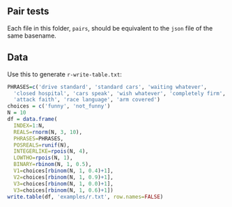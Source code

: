 ## Pair tests

Each file in this folder, `pairs`, should be equivalent to the `json` file of the same basename.


## Data

Use this to generate `r-write-table.txt`:

```R
PHRASES=c('drive standard', 'standard cars', 'waiting whatever',
  'closed hospital', 'cars speak', 'wish whatever', 'completely firm',
  'attack faith', 'race language', 'arm covered')
choices = c('funny', 'not_funny')
N = 10
df = data.frame(
  INDEX=1:N,
  REALS=rnorm(N, 3, 10),
  PHRASES=PHRASES,
  POSREALS=runif(N),
  INTEGERLIKE=rpois(N, 4),
  LOWTHO=rpois(N, 1),
  BINARY=rbinom(N, 1, 0.5),
  V1=choices[rbinom(N, 1, 0.4)+1],
  V2=choices[rbinom(N, 1, 0.9)+1],
  V3=choices[rbinom(N, 1, 0.0)+1],
  V3=choices[rbinom(N, 1, 0.6)+1])
write.table(df, 'examples/r.txt', row.names=FALSE)
```

